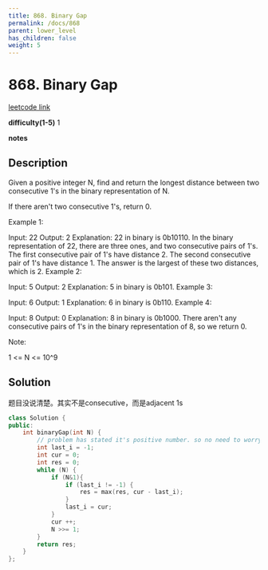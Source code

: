 ```yaml
---
title: 868. Binary Gap
permalink: /docs/868
parent: lower_level
has_children: false
weight: 5
---
```

# 868. Binary Gap
[leetcode link](https://leetcode.com/problems/binary-gap/)

**difficulty(1-5)** 
1

**notes**   


## Description
Given a positive integer N, find and return the longest distance between two consecutive 1's in the binary representation of N.

If there aren't two consecutive 1's, return 0. 

Example 1:

Input: 22
Output: 2
Explanation: 
22 in binary is 0b10110.
In the binary representation of 22, there are three ones, and two consecutive pairs of 1's.
The first consecutive pair of 1's have distance 2.
The second consecutive pair of 1's have distance 1.
The answer is the largest of these two distances, which is 2.
Example 2:

Input: 5
Output: 2
Explanation: 
5 in binary is 0b101.
Example 3:

Input: 6
Output: 1
Explanation: 
6 in binary is 0b110.
Example 4:

Input: 8
Output: 0
Explanation: 
8 in binary is 0b1000.
There aren't any consecutive pairs of 1's in the binary representation of 8, so we return 0.
 

Note:

1 <= N <= 10^9

## Solution
题目没说清楚。其实不是consecutive，而是adjacent 1s

```c++
class Solution {
public:
    int binaryGap(int N) {
        // problem has stated it's positive number. so no need to worry about anything :)
        int last_i = -1;
        int cur = 0;
        int res = 0;
        while (N) {
            if (N&1){
                if (last_i != -1) {
                    res = max(res, cur - last_i);
                }
                last_i = cur;
            }
            cur ++;
            N >>= 1;            
        }
        return res;
    }
};
```

<!-- 
Default label
{: .label }

Blue label
{: .label .label-blue }

Stable
{: .label .label-green }

New release
{: .label .label-purple }

Coming soon
{: .label .label-yellow }

Deprecated
{: .label .label-red } -->
